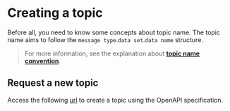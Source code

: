 # Creating a topic

Before all, you need to know some concepts about topic name. The topic name aims to follow
the `message type`.`data set`.`data name` structure.

> For more information, see the explanation about [**topic name convention**](/explanation/?id=topic-name-convention).

## Request a new topic

Access the following [url](http://localhost:8080/swagger-ui/index.html#/topic-controller/create) to create a topic using
the OpenAPI specification. 
